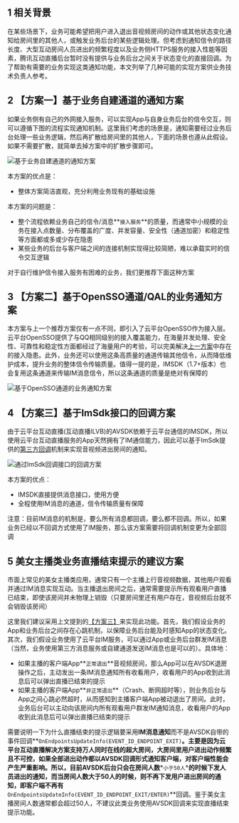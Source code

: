 ## 1 相关背景

在某些场景下，业务可能希望把用户进入退出音视频房间的动作或其他状态变化通知给房间里的其他人，或触发业务后台的某些逻辑处理。但考虑到通知信令的路径长度、大型互动房间人员进出的频繁程度以及业务侧HTTPS服务的接入性能等因素，腾讯互动直播后台暂时没有提供与业务后台之间关于状态变化的直接回调。为了帮助有需要的业务实现这类通知功能，本文列举了几种可能的实现方案供业务技术负责人参考。

## 2 【方案一】基于业务自建通道的通知方案

如果业务侧有自己的外网接入服务，可以实现App与自身业务后台的信令交互，则可以遵循下图的流程实现通知机制。这里我们考虑的场景是，通知需要经过业务后台处理一些业务逻辑，然后再扩散给房间里的其他人，下面的场景也遵从此假设。如果不需要扩散，就简单去掉方案中的扩散步骤即可。

![基于业务自建通道的通知方案](http://imgcache.tce.fsphere.cn/static/mccdn.qcloud.com/img56cdd27e26d02.png)

本方案的优点是：  

+ 整体方案简洁直观，充分利用业务现有的基础设施

本方案的问题是：

+ 整个流程依赖业务自己的信令/消息**`接入服务`**的质量，而通常中小规模的业务在接入点数量、分布覆盖的广度、并发容量、安全性（通道加密）和稳定性等方面都或多或少存在隐患
+ 某些业务的后台与客户端之间的连接机制实现得比较简陋，难以承载实时的信令交互逻辑

对于自行维护信令接入服务有困难的业务，我们更推荐下面这种方案

## 3 【方案二】基于OpenSSO通道/QAL的业务通知方案

本方案与上一个推荐方案仅有一点不同，即引入了云平台OpenSSO作为接入层。云平台OpenSSO提供了与QQ相同级别的接入覆盖能力，在海量并发处理、安全性、可靠性和稳定性方面都经过了海量用户的考验，可以完美解决[上一方案](#2-基于业务自建通道的通知方案)中存在的接入隐患。此外，业务还可以使用这条高质量的通道传输其他信令，从而降低维护成本，提升业务的整体信令传输质量。值得一提的是，IMSDK（1.7+版本）也会复用这条通道来传输IM消息信令，所以这条通道的质量是绝对有保障的

![基于OpenSSO通道的业务通知方案](http://imgcache.tce.fsphere.cn/static/mccdn.qcloud.com/img56cdd2d9be4d0.png)

## 4 【方案三】基于ImSdk接口的回调方案

由于云平台互动直播(互动直播ILVB)的AVSDK依赖于云平台通信的IMSDK，所以使用云平台互动直播服务的App天然拥有了IM通信能力，因此可以基于ImSdk提供的[第三方回调](http://imgcache.tce.fsphere.cn/static/avc.qcloud.com/wiki2.0/im/第三方回调/第三方回调简介/第三方回调简介.html)机制来实现音视频进出房间的通知。

![通过ImSdk回调接口的回调方案](http://imgcache.tce.fsphere.cn/static/mccdn.qcloud.com/img56cdd457088cf.png)

本方案的优点：

+ IMSDK直接提供消息接口，使用方便
+ 全程使用IM消息的通道，信令传输质量有保障

注意：目前IM消息的机制是，要么所有消息都回调，要么都不回调。所以，如果业务已经以不回调方式使用了IM服务，那么该方案需要将回调机制变更为全部回调

## 5 美女主播类业务直播结束提示的建议方案

市面上常见的美女主播类应用，通常只有一个主播上行音视频数据，其他用户观看并通过IM消息实现互动。当主播退出房间之后，通常需要提示所有观看用户直播已结束，即使该房间并未物理上销毁（只要房间里还有用户存在，音视频后台就不会销毁该房间）

这里我们建议采用上文提到的[【方案三】](#4-【方案三】基于ImSdk接口的回调方案)来实现此功能。首先，我们假设业务的App和业务后台之间存在心跳机制，以保障业务后台能及时感知App的状态变化。其次，我们假设业务使用了云平台IM服务，可以通过App或业务后台群发IM消息（当然，业务使用第三方消息服务或自建通道发送IM消息也是可以的）。具体地：
- 如果主播的客户端App**`正常退出`**音视频房间，那么App可以在AVSDK退房操作之后，主动发出一条IM消息通知所有收看用户，收看用户的App收到此消息后可以弹出直播已结束的提示
- 如果主播的客户端App**`非正常退出`**（Crash、断网超时等），则业务后台与App之间心跳必然超时，从而感知到主播客户端App被动退出了房间。此时，业务后台可以主动向该房间内所有观看用户群发IM通知消息，收看用户的App收到此消息后可以弹出直播已结束的提示

需要说明一下为什么直播结束的提示逻辑要采用**IM消息通知**而不是AVSDK自带的事件回调**`OnEndpointsUpdateInfo(EVENT_ID_ENDPOINT_EXIT)`**。主要是因为云平台互动直播解决方案支持万人同时在线的超大房间，大房间里用户进出动作频繁且不可控，如果全部进出动作都以AVSDK回调形式通知客户端，对客户端性能会产生严重影响。所以，目前AVSDK后台只会在房间人数***`小于50人`***的时候下发人员进出的通知，而当房间人数大于50人的时候，则不再下发用户进出房间的通知，即客户端不再有**`OnEndpointsUpdateInfo(EVENT_ID_ENDPOINT_EXIT/ENTER)`**回调。鉴于美女主播房间人数通常都会超过50人，不建议此类业务使用AVSDK回调来实现直播结束提示功能。